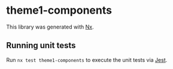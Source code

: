 # theme1-components

This library was generated with [Nx](https://nx.dev).

## Running unit tests

Run `nx test theme1-components` to execute the unit tests via [Jest](https://jestjs.io).

